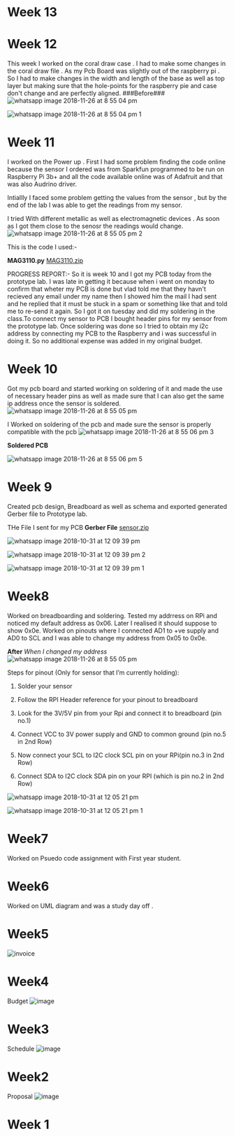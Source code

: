 # Week 13

# Week 12
  This week I worked on the coral draw case . I had to make some changes in the coral draw file . As my Pcb  Board was slightly out of the raspberry pi . So I had to make changes in the width and length of the base as well as top layer but making sure that the hole-points for the raspberry pie and case don't change and are perfectly aligned.
 ###Before###
  ![whatsapp image 2018-11-26 at 8 55 04 pm](https://user-images.githubusercontent.com/43185906/49056115-4220d000-f1c8-11e8-99ce-d594aae61304.jpeg)

![whatsapp image 2018-11-26 at 8 55 04 pm 1](https://user-images.githubusercontent.com/43185906/49056122-4b11a180-f1c8-11e8-9fa9-ddd4a0cbd1b3.jpeg)

# Week 11
I worked on the Power up . First I had some problem finding the code online because the sensor I ordered was from Sparkfun programmed to  be run on Raspberry Pi 3b+ and all the code available online was of Adafruit and that was also Audrino driver. 

Intiallly I faced some problem getting the values from the sensor , but by the end of the lab I was able to get the readings from my sensor.

I tried With different metallic as well as electromagnetic devices . As soon as I got them close to the senosr the readings would change.
![whatsapp image 2018-11-26 at 8 55 05 pm 2](https://user-images.githubusercontent.com/43185906/49055855-34b71600-f1c7-11e8-91f5-171996c0d903.jpeg)

 This is the code I used:-
 
 **MAG3110.py**
 [MAG3110.zip](https://github.com/JayJadav/smartware/files/2618144/MAG3110.zip)

PROGRESS REPORT:- 
So it is week 10 and I got my PCB today from the prototype lab. I was late in getting it because when i went on monday to confirm that wheter my PCB is done but vlad told me that they havn't recieved any email under my name then I showed him the mail I had sent and he replied that it must be stuck in a spam or something like that and told me to re-send it again. So I got it on tuesday and did my soldering in the class.To connect my sensor to PCB I bought header pins for my sensor from the prototype lab. Once soldering was done so I tried to obtain my i2c address by connecting my PCB to the Raspberry and i was successful in doing it. 
So no additional expense was added in my original budget.
# Week 10
Got my pcb board and started working on soldering of it and made the use of necessary header pins as well as made sure that I can also get the same ip address once the sensor is soldered.
![whatsapp image 2018-11-26 at 8 55 05 pm](https://user-images.githubusercontent.com/43185906/49053955-582a9280-f1c0-11e8-80eb-0f55d59a4f8a.jpeg)

I Worked on soldering of the pcb and made sure the sensor is properly compatible with the pcb
![whatsapp image 2018-11-26 at 8 55 06 pm 3](https://user-images.githubusercontent.com/43185906/49054973-084dca80-f1c4-11e8-9900-d0bf9f48963b.jpeg)

**Soldered PCB**

![whatsapp image 2018-11-26 at 8 55 06 pm 5](https://user-images.githubusercontent.com/43185906/49055245-d8eb8d80-f1c4-11e8-9943-502f761685ae.jpeg)

# Week 9
Created pcb design, Breadboard as well as schema and exported generated Gerber file to Prototype lab.

THe File I sent for my PCB
**Gerber File**
[sensor.zip](https://github.com/JayJadav/smartware/files/2618036/sensor.zip)

![whatsapp image 2018-10-31 at 12 09 39 pm](https://user-images.githubusercontent.com/43185906/47802103-fdf3fa00-dd05-11e8-9b34-e50ed16d51f0.jpeg)

![whatsapp image 2018-10-31 at 12 09 39 pm 2](https://user-images.githubusercontent.com/43185906/47802088-f6ccec00-dd05-11e8-9973-30492c135280.jpeg)

![whatsapp image 2018-10-31 at 12 09 39 pm 1](https://user-images.githubusercontent.com/43185906/47802072-eddc1a80-dd05-11e8-8b42-f29e63214f07.jpeg)

# Week8
Worked on breadboarding and soldering. Tested my addrress on RPi and noticed my default address as 0x06. Later I realised it should suppose to show 0x0e. Worked on pinouts where I connected AD1 to +ve supply and AD0 to SCL and I was able to change my address from 0x05 to 0x0e.

**After** 
*When I changed my address* 
![whatsapp image 2018-11-26 at 8 55 05 pm](https://user-images.githubusercontent.com/43185906/49053955-582a9280-f1c0-11e8-80eb-0f55d59a4f8a.jpeg)

Steps for pinout (Only for sensor that I’m currently holding):

1) Solder your sensor

2) Follow the RPI Header reference for your pinout to breadboard

3) Look for the 3V/5V pin from your Rpi and connect it to breadboard (pin no.1)

4) Connect VCC to 3V power supply and GND to common ground (pin no.5 in 2nd Row)

5) Now connect your SCL to I2C clock SCL pin on your RPi(pin no.3 in 2nd Row)

6) Connect SDA to I2C clock SDA pin on your RPI (which is pin no.2 in 2nd Row)


![whatsapp image 2018-10-31 at 12 05 21 pm](https://user-images.githubusercontent.com/43185906/47801889-82924880-dd05-11e8-990b-06bec037c3d5.jpeg)

![whatsapp image 2018-10-31 at 12 05 21 pm 1](https://user-images.githubusercontent.com/43185906/47801849-67273d80-dd05-11e8-8d55-5040117f2e17.jpeg)


# Week7
 Worked on Psuedo code assignment with First year student.

# Week6
Worked on UML diagram and was a study day off .

# Week5
![invoice](https://user-images.githubusercontent.com/43185906/46378746-9c8b2d80-c66a-11e8-9bd2-c2db49c1f30d.PNG)

# Week4
Budget
![image](https://user-images.githubusercontent.com/43185906/47387436-5cedb980-d6dd-11e8-90c2-b8bd429985bb.png)

# Week3
Schedule
![image](https://user-images.githubusercontent.com/43185906/47387249-c1f4df80-d6dc-11e8-9725-7fe4e579356e.png)

# Week2

Proposal
![image](https://user-images.githubusercontent.com/43185906/47385882-3e85bf00-d6d9-11e8-973b-cc82fc21dd60.png)

# Week 1
